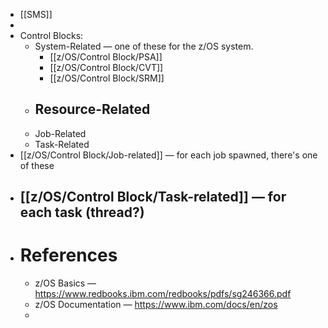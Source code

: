- [[SMS]]
-
- Control Blocks:
	- System-Related — one of these for the z/OS system.
		- [[z/OS/Control Block/PSA]]
		- [[z/OS/Control Block/CVT]]
		- [[z/OS/Control Block/SRM]]
	- Resource-Related
		-
	- Job-Related
	- Task-Related
- [[z/OS/Control Block/Job-related]] — for each job spawned, there's one of these
- [[z/OS/Control Block/Task-related]] — for each task (thread?)
	-
- # References
	- z/OS Basics — https://www.redbooks.ibm.com/redbooks/pdfs/sg246366.pdf
	- z/OS Documentation — https://www.ibm.com/docs/en/zos
	-